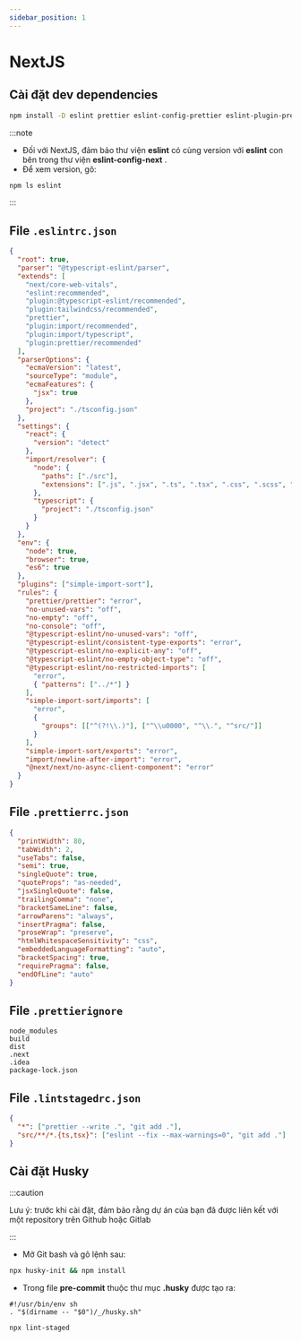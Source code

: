 ```yaml
---
sidebar_position: 1
---
```


# NextJS

## Cài đặt dev dependencies

```bash
npm install -D eslint prettier eslint-config-prettier eslint-plugin-prettier @typescript-eslint/parser @typescript-eslint/eslint-plugin eslint-config-next eslint-plugin-tailwindcss eslint-plugin-import eslint-import-resolver-typescript eslint-plugin-simple-import-sort lint-staged
```

:::note

- Đối với NextJS, đảm bảo thư viện **eslint** có cùng version với **eslint** con bên trong thư viện **eslint-config-next** .
- Để xem version, gõ:

```bash
npm ls eslint
```

:::

## File `.eslintrc.json`

```json title=".eslintrc.json"
{
  "root": true,
  "parser": "@typescript-eslint/parser",
  "extends": [
    "next/core-web-vitals",
    "eslint:recommended",
    "plugin:@typescript-eslint/recommended",
    "plugin:tailwindcss/recommended",
    "prettier",
    "plugin:import/recommended",
    "plugin:import/typescript",
    "plugin:prettier/recommended"
  ],
  "parserOptions": {
    "ecmaVersion": "latest",
    "sourceType": "module",
    "ecmaFeatures": {
      "jsx": true
    },
    "project": "./tsconfig.json"
  },
  "settings": {
    "react": {
      "version": "detect"
    },
    "import/resolver": {
      "node": {
        "paths": ["./src"],
        "extensions": [".js", ".jsx", ".ts", ".tsx", ".css", ".scss", ".json"]
      },
      "typescript": {
        "project": "./tsconfig.json"
      }
    }
  },
  "env": {
    "node": true,
    "browser": true,
    "es6": true
  },
  "plugins": ["simple-import-sort"],
  "rules": {
    "prettier/prettier": "error",
    "no-unused-vars": "off",
    "no-empty": "off",
    "no-console": "off",
    "@typescript-eslint/no-unused-vars": "off",
    "@typescript-eslint/consistent-type-exports": "error",
    "@typescript-eslint/no-explicit-any": "off",
    "@typescript-eslint/no-empty-object-type": "off",
    "@typescript-eslint/no-restricted-imports": [
      "error",
      { "patterns": ["../*"] }
    ],
    "simple-import-sort/imports": [
      "error",
      {
        "groups": [["^(?!\\.)"], ["^\\u0000", "^\\.", "^src/"]]
      }
    ],
    "simple-import-sort/exports": "error",
    "import/newline-after-import": "error",
    "@next/next/no-async-client-component": "error"
  }
}
```

## File `.prettierrc.json`

```json title=".prettierrc.json"
{
  "printWidth": 80,
  "tabWidth": 2,
  "useTabs": false,
  "semi": true,
  "singleQuote": true,
  "quoteProps": "as-needed",
  "jsxSingleQuote": false,
  "trailingComma": "none",
  "bracketSameLine": false,
  "arrowParens": "always",
  "insertPragma": false,
  "proseWrap": "preserve",
  "htmlWhitespaceSensitivity": "css",
  "embeddedLanguageFormatting": "auto",
  "bracketSpacing": true,
  "requirePragma": false,
  "endOfLine": "auto"
}
```

## File `.prettierignore`

```plaintext title=".prettierignore"
node_modules
build
dist
.next
.idea
package-lock.json
```

## File `.lintstagedrc.json`

```json title=".lintstagedrc.json"
{
  "*": ["prettier --write .", "git add ."],
  "src/**/*.{ts,tsx}": ["eslint --fix --max-warnings=0", "git add ."]
}
```

## Cài đặt Husky

:::caution

Lưu ý: trước khi cài đặt, đảm bảo rằng dự án của bạn đã được liên kết với một repository trên Github hoặc Gitlab

:::

- Mở Git bash và gõ lệnh sau:

```bash
npx husky-init && npm install
```

- Trong file **pre-commit** thuộc thư mục **.husky** được tạo ra:

```text title=".husky/pre-commit"
#!/usr/bin/env sh
. "$(dirname -- "$0")/_/husky.sh"

npx lint-staged
```
